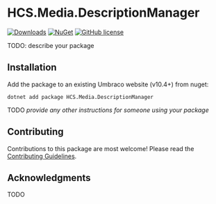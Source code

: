 # HCS.Media.DescriptionManager

[![Downloads](https://img.shields.io/nuget/dt/HCS.Media.DescriptionManager?color=cc9900)](https://www.nuget.org/packages/HCS.Media.DescriptionManager/)
[![NuGet](https://img.shields.io/nuget/vpre/HCS.Media.DescriptionManager?color=0273B3)](https://www.nuget.org/packages/HCS.Media.DescriptionManager)
[![GitHub license](https://img.shields.io/github/license/NikRimington/HCS.Media.DescriptionManager?color=8AB803)](LICENSE)

TODO: describe your package

<!--
Including screenshots is a really good idea! 

If you put images into /docs/screenshots, then you would reference them in this readme as, for example:

<img alt="..." src="https://github.com/NikRimington/HCS.Media.DescriptionManager/blob/develop/docs/screenshots/screenshot.png">
-->

## Installation

Add the package to an existing Umbraco website (v10.4+) from nuget:

`dotnet add package HCS.Media.DescriptionManager`

TODO *provide any other instructions for someone using your package*

## Contributing

Contributions to this package are most welcome! Please read the [Contributing Guidelines](CONTRIBUTING.md).

## Acknowledgments

TODO